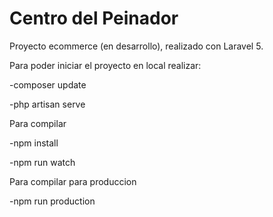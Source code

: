 # Centro del Peinador
Proyecto ecommerce (en desarrollo), realizado con Laravel 5.


Para poder iniciar el proyecto en local realizar:

-composer update

-php artisan serve


Para compilar

-npm install

-npm run watch


Para compilar para produccion

-npm run production
